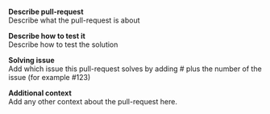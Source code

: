 **Describe pull-request**</br>
Describe what the pull-request is about

**Describe how to test it**</br>
Describe how to test the solution

**Solving issue**</br>
Add which issue this pull-request solves by adding # plus the number of the issue (for example #123)

**Additional context**<br/>
Add any other context about the pull-request here.
